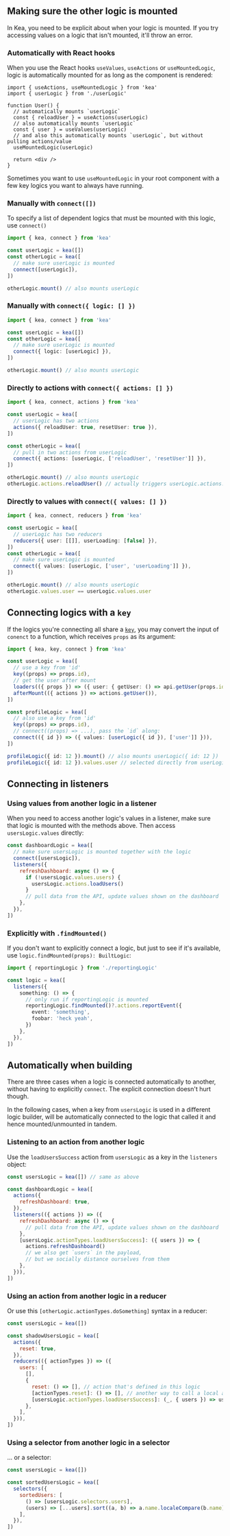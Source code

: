 ## Making sure the other logic is mounted

In Kea, you need to be explicit about when your logic is mounted. If you try accessing values on a logic that isn't
mounted, it'll throw an error.

### Automatically with React hooks

When you use the React hooks `useValues`, `useActions` or `useMountedLogic`, logic is automatically mounted for
as long as the component is rendered:

```tsx
import { useActions, useMountedLogic } from 'kea'
import { userLogic } from './userLogic'

function User() {
  // automatically mounts `userLogic`
  const { reloadUser } = useActions(userLogic)
  // also automatically mounts `userLogic`
  const { user } = useValues(userLogic)
  // and also this automatically mounts `userLogic`, but without pulling actions/value
  useMountedLogic(userLogic)

  return <div />
}
```

Sometimes you want to use `useMountedLogic` in your root component with a few key logics you want to always have running.

### Manually with `connect([])`

To specify a list of dependent logics that must be mounted with this logic, use `connect()`

```ts
import { kea, connect } from 'kea'

const userLogic = kea([])
const otherLogic = kea([
  // make sure userLogic is mounted
  connect([userLogic]),
])

otherLogic.mount() // also mounts userLogic
```

### Manually with `connect({ logic: [] })`

```ts
import { kea, connect } from 'kea'

const userLogic = kea([])
const otherLogic = kea([
  // make sure userLogic is mounted
  connect({ logic: [userLogic] }),
])

otherLogic.mount() // also mounts userLogic
```

### Directly to actions with `connect({ actions: [] })`

```ts
import { kea, connect, actions } from 'kea'

const userLogic = kea([
  // userLogic has two actions
  actions({ reloadUser: true, resetUser: true }),
])

const otherLogic = kea([
  // pull in two actions from userLogic
  connect({ actions: [userLogic, ['reloadUser', 'resetUser']] }),
])

otherLogic.mount() // also mounts userLogic
otherLogic.actions.reloadUser() // actually triggers userLogic.actions.reloadUser
```

### Directly to values with `connect({ values: [] })`

```ts
import { kea, connect, reducers } from 'kea'

const userLogic = kea([
  // userLogic has two reducers
  reducers({ user: [[]], userLoading: [false] }),
])
const otherLogic = kea([
  // make sure userLogic is mounted
  connect({ values: [userLogic, ['user', 'userLoading']] }),
])

otherLogic.mount() // also mounts userLogic
otherLogic.values.user == userLogic.values.user
```

## Connecting logics with a `key`

If the logics you're connecting all share a [`key`](/docs/meta/key), you may convert the input of `conenct` to a function, which receives
`props` as its argument:

```ts
import { kea, key, connect } from 'kea'

const userLogic = kea([
  // use a key from 'id'
  key((props) => props.id),
  // get the user after mount
  loaders(({ props }) => ({ user: { getUser: () => api.getUser(props.id) } })),
  afterMount(({ actions }) => actions.getUser()),
])

const profileLogic = kea([
  // also use a key from 'id'
  key((props) => props.id),
  // connect((props) => ...), pass the `id` along:
  connect(({ id }) => ({ values: [userLogic({ id }), ['user']] })),
])

profileLogic({ id: 12 }).mount() // also mounts userLogic({ id: 12 })
profileLogic({ id: 12 }).values.user // selected directly from userLogic({ id: 12 })
```

## Connecting in listeners

### Using values from another logic in a listener

When you need to access another logic's values in a listener, make sure that logic is mounted with the methods
above. Then access `usersLogic.values` directly:

```javascript
const dashboardLogic = kea([
  // make sure usersLogic is mounted together with the logic
  connect([usersLogic]),
  listeners({
    refreshDashboard: async () => {
      if (!usersLogic.values.users) {
        usersLogic.actions.loadUsers()
      }
      // pull data from the API, update values shown on the dashboard
    },
  }),
])
```

### Explicitly with `.findMounted()`

If you don't want to explicitly connect a logic, but just to see if it's available, use `logic.findMounted(props): BuiltLogic`:

```ts
import { reportingLogic } from './reportingLogic'

const logic = kea([
  listeners({
    something: () => {
      // only run if reportingLogic is mounted
      reportingLogic.findMounted()?.actions.reportEvent({
        event: 'something',
        foobar: 'heck yeah',
      })
    },
  }),
])
```

## Automatically when building

There are three cases when a logic is connected automatically to another, without having to explicitly `connect`. 
The explicit connection doesn't hurt though. 

In the following cases, when a key from `usersLogic` is used in a different logic builder, will be automatically connected to the 
logic that called it and hence mounted/unmounted in tandem.

### Listening to an action from another logic

Use the `loadUsersSuccess` action from `usersLogic` as a key in the `listeners` object:

```javascript
const usersLogic = kea([]) // same as above

const dashboardLogic = kea([
  actions({
    refreshDashboard: true,
  }),
  listeners(({ actions }) => ({
    refreshDashboard: async () => {
      // pull data from the API, update values shown on the dashboard
    },
    [usersLogic.actionTypes.loadUsersSuccess]: ({ users }) => {
      actions.refreshDashboard()
      // we also get `users` in the payload,
      // but we socially distance ourselves from them
    },
  })),
])
```

### Using an action from another logic in a reducer

Or use this `[otherLogic.actionTypes.doSomething]` syntax in a reducer:

```javascript
const usersLogic = kea([])

const shadowUsersLogic = kea([
  actions({
    reset: true,
  }),
  reducers(({ actionTypes }) => ({
    users: [
      [],
      {
        reset: () => [], // action that's defined in this logic
        [actionTypes.reset]: () => [], // another way to call a local action
        [usersLogic.actionTypes.loadUsersSuccess]: (_, { users }) => users,
      },
    ],
  })),
])
```

### Using a selector from another logic in a selector

... or a selector:

```javascript
const usersLogic = kea([])

const sortedUsersLogic = kea([
  selectors({
    sortedUsers: [
      () => [usersLogic.selectors.users],
      (users) => [...users].sort((a, b) => a.name.localeCompare(b.name)),
    ],
  }),
])
```
